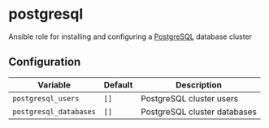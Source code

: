# postgresql
Ansible role for installing and configuring a [PostgreSQL](https://www.postgresql.org/) database cluster

## Configuration
| Variable | Default | Description |
| -------- | ------- | ----------- |
| `postgresql_users` | `[]` | PostgreSQL cluster users |
| `postgresql_databases` | `[]` | PostgreSQL cluster databases |
